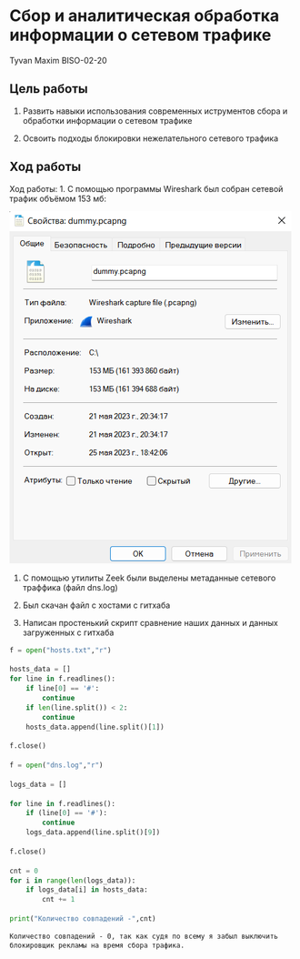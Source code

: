 # Сбор и аналитическая обработка информации о сетевом трафике
Tyvan Maxim BISO-02-20

## Цель работы

1.  Развить навыки использования современных иструментов сбора и обработки информации о сетевом трафике

2.  Освоить подходы блокировки нежелательного сетевого трафика

## Ход работы

Ход работы: 1. С помощью программы Wireshark был собран сетевой трафик объёмом 153 мб:

![](./traffic.png)

1.  С помощью утилиты Zeek были выделены метаданные сетевого траффика (файл dns.log)

2.  Был скачан файл с хостами с гитхаба

3.  Написан простенький скрипт сравнение наших данных и данных загруженных с гитхаба

``` python
f = open("hosts.txt","r")

hosts_data = []
for line in f.readlines():
    if line[0] == '#':
        continue
    if len(line.split()) < 2:
        continue
    hosts_data.append(line.split()[1])

f.close()

f = open("dns.log","r")

logs_data = []

for line in f.readlines():
    if (line[0] == '#'):
        continue
    logs_data.append(line.split()[9])

f.close()

cnt = 0
for i in range(len(logs_data)):
    if logs_data[i] in hosts_data:
        cnt += 1

print("Количество совпадений -",cnt)
```

    Количество совпадений - 0, так как судя по всему я забыл выключить блокировщик рекламы на время сбора трафика.